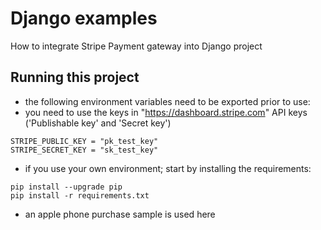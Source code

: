 # Django examples

How to integrate Stripe Payment gateway into Django project

## Running this project


* the following environment variables need to be exported prior to use:
* you need to use the keys in "https://dashboard.stripe.com" API keys ('Publishable key' and 'Secret key')
```
STRIPE_PUBLIC_KEY = "pk_test_key"
STRIPE_SECRET_KEY = "sk_test_key"
```
* if you use your own environment; start by installing the requirements:

```
pip install --upgrade pip
pip install -r requirements.txt
```


* an apple phone purchase sample is used here
